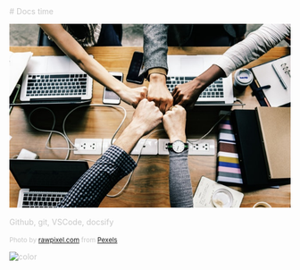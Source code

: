 <span style="color:#c8c8c8">
# Docs time

<span>

![logo](logo.jpeg)

<span style="color:#c8c8c8">Github, git, VSCode, docsify<span>

<span style="color:#c8c8c8"><small>Photo by [rawpixel.com](https://www.pexels.com/@rawpixel?utm_content=attributionCopyText&utm_medium=referral&utm_source=pexels) from [Pexels](https://www.pexels.com/photo/group-hand-fist-bump-1068523/?utm_content=attributionCopyText&utm_medium=referral&utm_source=pexels)</small></span>


<!-- background color -->

![color](#3f3f3f)



